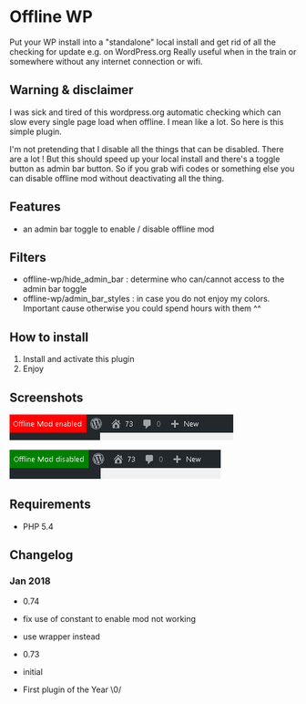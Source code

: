 # Offline WP #

Put your WP install into a "standalone" local install and get rid of all the checking for update e.g. on WordPress.org
Really useful when in the train or somewhere without any internet connection or wifi.

## Warning & disclaimer

I was sick and tired of this wordpress.org automatic checking which can slow every single page load when offline.
I mean like a lot. So here is this simple plugin.

I'm not pretending that I disable all the things that can be disabled. There are a lot ! 
But this should speed up your local install and there's a toggle button as admin bar button.
So if you grab wifi codes or something else you can disable offline mod without deactivating all the thing.

##  Features

* an admin bar toggle to enable / disable offline mod

##  Filters

* offline-wp/hide_admin_bar : determine who can/cannot access to the admin bar toggle
* offline-wp/admin_bar_styles : in case you do not enjoy my colors. Important cause otherwise you could spend hours with them ^^

## How to install

1. Install and activate this plugin
2. Enjoy

## Screenshots

![offline mode enabled](/assets/img/screen-enabled.png)

![offline mode disabled](/assets/img/screen-disabled.png)

## Requirements

* PHP 5.4

## Changelog

### Jan 2018

* 0.74
* fix use of constant to enable mod not working
* use wrapper instead

* 0.73
* initial
* First plugin of the Year \0/
